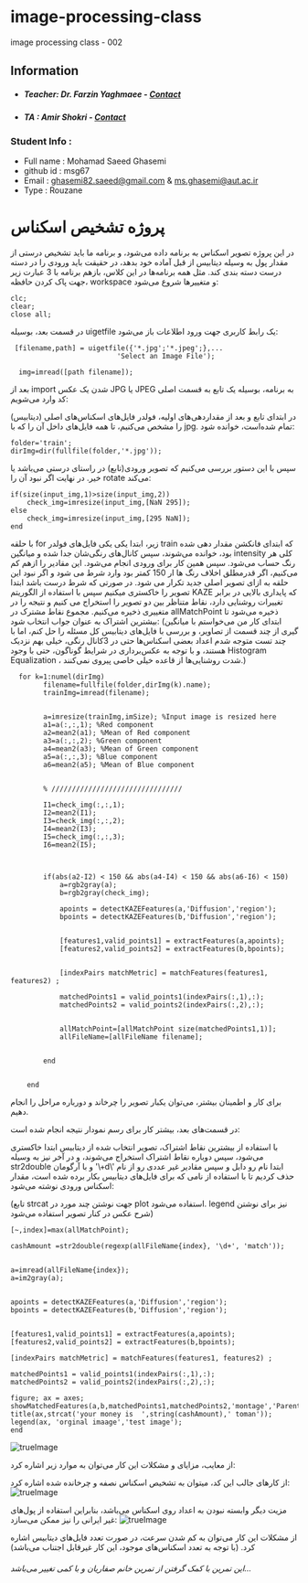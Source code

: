 # image-processing-class
image processing class - 002

## Information
* ##### Teacher: Dr. Farzin Yaghmaee - [Contact](mailto:f_yaghmaee@semnan.ac.ir)
* ##### TA : Amir Shokri - [Contact](mailto:amirshokri@semnan.ac.ir)

### Student Info :
* Full name : Mohamad Saeed Ghasemi
* github id : msg67
* Email : ghasemi82.saeed@gmail.com  & ms.ghasemi@aut.ac.ir
* Type : Rouzane

# پروژه تشخیص اسکناس
در این پروژه تصویر اسکناس به برنامه داده می‌شود، و برنامه ما باید تشخیص درستی از مقدار پول به وسیله دیتابیس از قبل آماده خود بدهد، در حقیقت باید ورودی را در دسته درست دسته بندی کند.
مثل همه برنامه‌ها در این کلاس، بازهم برنامه با 3 عبارت زیر جهت پاک کردن حافظه، workspace و متغییرها شروع می‌شود:
```
clc;
clear;
close all;
```
در قسمت بعد، بوسیله uigetfile یک رابط کاربری جهت ورود اطلاعات  باز می‌شود:
```
 [filename,path] = uigetfile({'*.jpg';'*.jpeg';},...
                          'Select an Image File');

  img=imread([path filename]);
```

بعد از import شدن یک عکس JPG یا JPEG به برنامه، بوسیله یک تابع به قسمت اصلی کد وارد می‌شویم:

در ابتدای تابع و بعد از مقدار‌دهی‌های اولیه‌، فولدر فایل‌های اسکناس‌های اصلی (دیتابیس) را مشخص می‌کنیم، تا همه فایل‌های داخل آن را که با jpg. تمام شده‌است، خوانده شود:
```
folder='train';
dirImg=dir(fullfile(folder,'*.jpg'));
```
 سپس با این دستور بررسی می‌کنیم که تصویر ورودی(تابع) در راستای درستی می‌باشد یا خیر. در نهایت اگر نبود آن را rotate می‌کند:
```
if(size(input_img,1)>size(input_img,2))
    check_img=imresize(input_img,[NaN 295]);   
else
    check_img=imresize(input_img,[295 NaN]);
end
```
با حلقه for زیر، ابتدا یکی یکی فایل‌های فولدر train که ابتدای فانکشن مقدار دهی شده بود، خوانده می‌شوند، سپس کانال‌های رنگی‌شان جدا شده و میانگین intensity کلی هر رنگ حساب می‌شود. سپس همین کار برای ورودی انجام می‌شود. این مقادیر را ازهم کم می‌کنیم، اگر قدرمطلق اخلاف رنگ ها ار 150 کمتر بود وارد شرط می شود و اگر نبود این حلقه به ازای تصویر اصلی جدید تکرار می شود. در صورتی که شرط درست باشد ابتدا تصویر را خاکستری میکنیم سپس با استفاده از الگوریتم KAZE که پایداری بالایی در برابر تغییرات روشنایی دارد، نقاط متناظر بین دو تصویر را استخراج می کنیم و نتیجه را در متغییری ذخیره می‌کنیم. مجموع نقاط مشترک در allMatchPoint ذخیره می‌شود تا بیشترین اشتراک به عنوان جواب انتخاب شود:
 (ابتدای کار من می‌خواستم با میانگین گیری از چند قسمت از تصاویر، و بررسی با فایل‌های دیتابیس کل مسئله را حل کنم، اما با چند تست متوجه شدم اعداد بعضی اسکناس‌ها حتی در 3کانال رنگی، خیلی بهم نزدیک هستند، و با توجه به عکس‌برداری در شرایط گوناگون، حتی با وجود Histogram Equalization ، شدت روشنایی‌ها از قاعده خیلی خاصی پیروی نمی‌کنند.)



```
  for k=1:numel(dirImg)
        filename=fullfile(folder,dirImg(k).name);
        trainImg=imread(filename);

        
        a=imresize(trainImg,imSize); %Input image is resized here
        a1=a(:,:,1); %Red component
        a2=mean2(a1); %Mean of Red component
        a3=a(:,:,2); %Green component
        a4=mean2(a3); %Mean of Green component
        a5=a(:,:,3); %Blue component
        a6=mean2(a5); %Mean of Blue component
        
        
        % ////////////////////////////////
        
        I1=check_img(:,:,1);
        I2=mean2(I1);
        I3=check_img(:,:,2);
        I4=mean2(I3);
        I5=check_img(:,:,3);
        I6=mean2(I5);
        
                
        
        if(abs(a2-I2) < 150 && abs(a4-I4) < 150 && abs(a6-I6) < 150)   
            a=rgb2gray(a);
            b=rgb2gray(check_img);
            
            apoints = detectKAZEFeatures(a,'Diffusion','region');
            bpoints = detectKAZEFeatures(b,'Diffusion','region');
            
            
            [features1,valid_points1] = extractFeatures(a,apoints);
            [features2,valid_points2] = extractFeatures(b,bpoints);
            
            
            [indexPairs matchMetric] = matchFeatures(features1, features2) ;
            
            matchedPoints1 = valid_points1(indexPairs(:,1),:);
            matchedPoints2 = valid_points2(indexPairs(:,2),:);
            
            
            allMatchPoint=[allMatchPoint size(matchedPoints1,1)];
            allFileName=[allFileName filename];
            
            
        end
        
        
    end
```
برای کار و اطمینان بیشتر، می‌توان یکبار تصویر را چرخاند و دورباره مراحل را انجام دهیم.

در قسمت‌های بعد، بیشتر کار برای رسم نمودار نتیجه انجام شده است:

با استفاده از بیشترین نقاط اشتراک، تصویر انتخاب شده از دیتابیس ابتدا خاکستری می‌شود، سپس دوباره نقاط اشتراک استخراج می‌شوند، و در آخر نیز به وسیله str2double و با آرگومان '\\+d\\' ابتدا نام رو دابل و سپس مقادیر غیر عددی رو از نام حذف کردیم تا با استفاده از نامی که برای فایل‌های دیتابیس بکار برده شده است، مقدار اسکناس ورودی نوشته می‌شود:
 
(تابع strcat جهت نوشتن چند مورد در plot استفاده می‌شود. legend نیز برای نوشتن شرح عکس در کنار تصویر استفاده می‌شود) 


```
[~,index]=max(allMatchPoint);

cashAmount =str2double(regexp(allFileName{index}, '\d+', 'match'));


a=imread(allFileName{index});
a=im2gray(a);


apoints = detectKAZEFeatures(a,'Diffusion','region');
bpoints = detectKAZEFeatures(b,'Diffusion','region');


[features1,valid_points1] = extractFeatures(a,apoints);
[features2,valid_points2] = extractFeatures(b,bpoints);

[indexPairs matchMetric] = matchFeatures(features1, features2) ;

matchedPoints1 = valid_points1(indexPairs(:,1),:);
matchedPoints2 = valid_points2(indexPairs(:,2),:);

figure; ax = axes;
showMatchedFeatures(a,b,matchedPoints1,matchedPoints2,'montage','Parent',ax);
title(ax,strcat('your money is  ',string(cashAmount),' toman'));
legend(ax, 'orginal imaage','test image');  
end
```
![trueImage](https://github.com/semnan-university-ai/image-processing-class-002/blob/main/project/msg67/true.jpg)



از معایب، مزایای و مشکلات این کار می‌توان به موارد زیر اشاره کرد:

 از کارهای جالب این کد، میتوان به تشخیص اسکناس نصفه و چرخانده شده اشاره کرد:
![trueImage](https://github.com/semnan-university-ai/image-processing-class-002/blob/main/project/msg67/rotateAndHalf.jpg)

 مزیت دیگر وابسته نبودن به اعداد روی اسکناس می‌باشد، بنابراین استفاده از پول‌های غیر ایرانی را نیز ممکن می‌سازد:
![trueImage](https://github.com/semnan-university-ai/image-processing-class-002/blob/main/project/msg67/dollar.jpg) 

 از مشکلات این کار می‌توان به کم شدن سرعت، در صورت تعدد فایل‌های دیتابیس اشاره کرد. (با توجه به تعدد اسکناس‌های موجود، این کار غیرقابل اجتناب می‌باشد)


###### *این تمرین با کمک گرفتن از تمرین خانم صفاریان و با کمی تغییر می‌باشد...*
